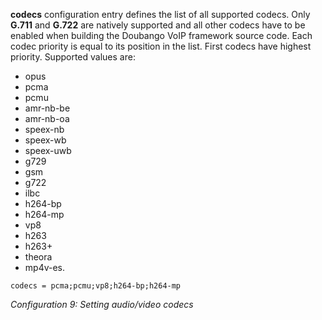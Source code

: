 **codecs** configuration entry defines the list of all supported codecs. Only **G.711** and **G.722** are natively supported and all other codecs have to be enabled when building the Doubango VoIP framework source code.
Each codec priority is equal to its position in the list. First codecs have highest priority.
Supported values are:
  * opus
  * pcma
  * pcmu
  * amr-nb-be
  * amr-nb-oa
  * speex-nb
  * speex-wb
  * speex-uwb
  * g729
  * gsm
  * g722
  * ilbc
  * h264-bp
  * h264-mp
  * vp8
  * h263
  * h263+
  * theora
  * mp4v-es.

```
codecs = pcma;pcmu;vp8;h264-bp;h264-mp
```
_Configuration 9: Setting audio/video codecs_